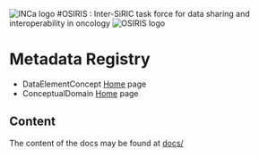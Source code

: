   ![INCa logo](https://raw.githubusercontent.com/siric-osiris/OSIRIS/master/logo_inca.jpg)
#OSIRIS : Inter-SiRIC task force for data sharing and interoperability in oncology
  ![OSIRIS logo](https://raw.githubusercontent.com/siric-osiris/OSIRIS/master/osiris.png)
  
# Metadata Registry
* DataElementConcept [Home](https://github.com/ylaizet/OSIRIS/blob/master/docs/DataElementConcept/Home.md) page
* ConceptualDomain [Home](https://github.com/ylaizet/OSIRIS/blob/master/docs/ConceptualDomain/Home.md) page

## Content
The content of the docs may be found at [docs/](docs/)

